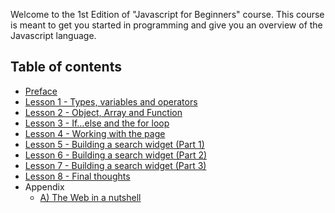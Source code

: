 Welcome to the 1st Edition of "Javascript for Beginners" course. This course is meant to get you started in programming and give you an overview of the Javascript language.

## Table of contents
* [Preface](preface.md)
* [Lesson 1 - Types, variables and operators](lesson1.md)
* [Lesson 2 - Object, Array and Function](lesson2.md)
* [Lesson 3 - If…else and the for loop ](lesson3.md)
* [Lesson 4 - Working with the page](lesson4.md)
* [Lesson 5 - Building a search widget (Part 1)](lesson5.md)
* [Lesson 6 - Building a search widget (Part 2)](lesson6.md)
* [Lesson 7 - Building a search widget (Part 3)](lesson7.md)
* [Lesson 8 - Final thoughts](lesson8.md)
* Appendix
    * [A) The Web in a nutshell](appendixA.md)